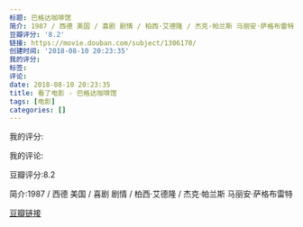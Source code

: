 ```yaml
---
标题: 巴格达咖啡馆
简介: 1987 / 西德 美国 / 喜剧 剧情 / 柏西·艾德隆 / 杰克·帕兰斯 马丽安·萨格布雷特
豆瓣评分: '8.2'
链接: https://movie.douban.com/subject/1306170/
创建时间: '2018-08-10 20:23:35'
我的评分:
标签:
评论:
date: 2018-08-10 20:23:35
title: 看了电影 - 巴格达咖啡馆
tags: [电影]
categories: []
---
```


我的评分:

我的评论:

豆瓣评分:8.2

简介:1987 / 西德 美国 / 喜剧 剧情 / 柏西·艾德隆 / 杰克·帕兰斯 马丽安·萨格布雷特

[豆瓣链接](https://movie.douban.com/subject/1306170/)

